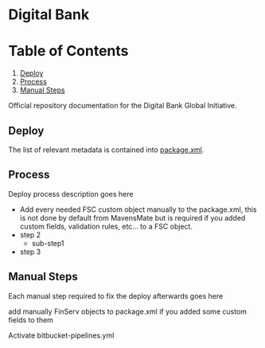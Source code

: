 # Digital Bank #

# Table of Contents
1. [Deploy](#deploy)
2. [Process](#process)
3. [Manual Steps](#manual-steps)

Official repository documentation for the Digital Bank Global Initiative.

## Deploy
The list of relevant metadata is contained into [package.xml](src/package.xml).

## Process
Deploy process description goes here

* Add every needed FSC custom object manually to the package.xml, this is not done by default from MavensMate but is required if you added custom fields, validation rules, etc... to a FSC object.
* step 2
    * sub-step1
* step 3


## Manual Steps
Each manual step required to fix the deploy afterwards goes here

add manually FinServ objects to package.xml if you added some custom fields to them

Activate bitbucket-pipelines.yml